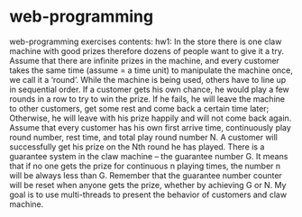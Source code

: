 # web-programming
web-programming exercises
contents:
hw1:
In the store there is one claw machine with good prizes therefore dozens of people want to
give it a try. Assume that there are infinite prizes in the machine, and every customer takes
the same time (assume = a time unit) to manipulate the machine once, we call it a ‘round​’.
While the machine is being used, others have to line up in sequential order. If a customer
gets his own chance, he would play a few rounds in a row to try to win the prize. If he fails,
he will leave the machine to other customers, get some rest and come back a certain time
later; Otherwise, he will leave with his prize happily and will not come back again.
Assume that every customer has his own first arrive time, continuously play round number,
rest time, and total play round number N​. A customer will successfully get his prize on
the Nth round he has played.
There is a guarantee system in the claw machine – the guarantee number G​. It means that
if no one gets the prize for continuous n playing times, the number n will be always less than
G. Remember that the guarantee number counter will be reset when anyone gets the prize,
whether by achieving G or N.
My goal is to use multi-threads to present the behavior of customers and claw machine.
